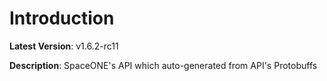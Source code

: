 # Introduction

**Latest Version**: v1.6.2-rc11


**Description**: SpaceONE's API which auto-generated from API's Protobuffs


